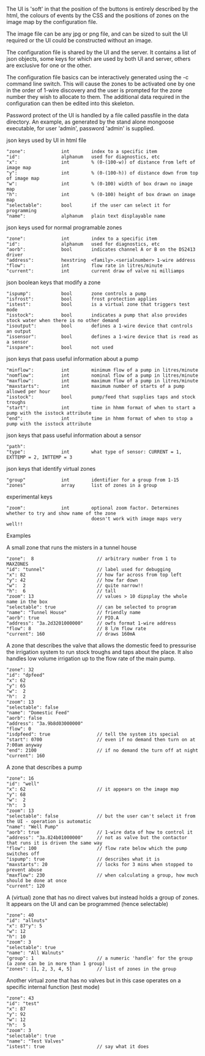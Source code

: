 The UI is 'soft' in that the position of the buttons is entirely described by the html, the
colours of events by the CSS and the positions of zones on the image map by the configuration file.

The image file can be any jpg or png file, and can be sized to suit the UI required or the UI
could be constructed without an image.

The configuration file is shared by the UI and the server. It contains a list of json objects, some
keys for which are used by both UI and server, others are exclusive for one or the other.

The configuration file basics can be interactively generated using the -c command line switch. This
will cause the zones to be activated one by one in the order of 1-wire discovery and the user is
prompted for the zone number they wish to allocate to them. The additional data required in the
configuration can then be edited into this skeleton.

Password protect of the UI is handled by a file called passfile in the data directory. An example,
as generated by the stand alone mongoose executable, for user 'admin', password 'admin' is supplied.

json keys used by UI in html file
```
"zone":             int        index to a specific item
"id":               alphanum   used for diagnostics, etc
"x":                int        % (0-(100-w)) of distance from left of image map
"y":                int        % (0-(100-h)) of distance down from top of image map
"w":                int        % (0-100) width of box drawn no image map
"h":                int        % (0-100) height of box drawn on image map
"selectable":       bool       if the user can select it for programming
"name":             alphanum   plain text displayable name
```

json keys used for normal programable zones
```
"zone":             int        index to a specific item
"id":               alphanum   used for diagnostics, etc
"aorb":             bool       indicates channel A or B on the DS2413 driver
"address":          hexstring  <family>.<serialnumber> 1-wire address
"flow":             int        flow rate in litres/minute
"current":          int        current draw of valve ni milliamps
```

json boolean keys that modify a zone
```
"ispump":           bool       zone controls a pump
"isfrost":          bool       frost protection applies
"istest":           bool       is a virtual zone that triggers test mode
"isstock":          bool       indicates a pump that also provides stock water when there is no other demand
"isoutput":         bool       defines a 1-wire device that controls an output
"issensor":         bool       defines a 1-wire device that is read as a sensor
"isspare":          bool       not used
```

json keys that pass useful information about a pump
```
"minflow":          int        minimum flow of a pump in litres/minute
"nomflow":          int        nominal flow of a pump in litres/minute
"maxflow":          int        maximum flow of a pump in litres/minute
"maxstarts":        int        maximum number of starts of a pump allowed per hour
"isstock":          bool       pump/feed that supplies taps and stock troughs
"start":            int        time in hhmm format of when to start a pump with the isstock attribute
"end":              int        time in hhmm format of when to stop a pump with the isstock attribute
```

json keys that pass useful information about a sensor
```
"path":
"type":             int        what type of sensor: CURRENT = 1, EXTTEMP = 2, INTTEMP = 3

```

json keys that identify virtual zones
```
"group"             int        identifier for a group from 1-15
"zones"             array      list of zones in a group
```

experimental keys
```
"zoom":             int        optional zoom factor. Determines whether to try and show name of the zone
                               doesn't work with image maps very well!!
```


Examples


A small zone that runs the misters in a tunnel house
```
"zone":  8                       // arbitrary number from 1 to MAXZONES
"id": "tunnel"                   // label used for debugging
"x": 82                          // how far across from top left
"y": 42                          // how far down
"w":  2                          // quite narrow!!
"h":  6                          // tall
"zoom": 13                       // values > 10 dipsplay the whole name in the box
"selectable": true               // can be selected to program
"name": "Tunnel House"           // friendly name
"aorb": true                     // PIO.A
"address": "3a.2d3201000000"     // owfs format 1-wire address
"flow": 8                        // 8 l/m flow rate
"current": 160                   // draws 160mA
```

A zone that describes the valve that allows the domestic feed to pressurise the irrigation system to run
stock troughs and taps about the place. It also handles low volume irrigation up to the flow rate of the main pump.
```
"zone": 32
"id": "dpfeed"
"x": 62
"y": 65
"w":  2
"h":  2
"zoom": 13
"selectable": false
"name": "Domestic Feed"
"aorb": false
"address": "3a.9b8d03000000"
"flow": 0
"isdpfeed": true                 // tell the system its special
"start": 0700                    // even if no demand then turn on at 7:00am anyway
"end": 2100                      // if no demand the turn off at night
"current": 160
```

A zone that describes a pump
```
"zone": 16
"id": "well"
"x": 62                          // it appears on the image map 
"y": 68
"w":  2
"h":  3
"zoom": 13
"selectable": false              // but the user can't select it from the UI - operation is automatic
"name": "Well Pump"
"aorb": true                     // 1-wire data of how to control it
"address": "3a.824b01000000"     // not as valve but the contactor that runs it is driven the same way
"flow": 100                      // flow rate below which the pump switches off
"ispump": true                   // describes what it is
"maxstarts": 20                  // locks for 3 mins when stopped to prevent abuse
"maxflow": 230                   // when calculating a group, how much should be done at once
"current": 120
```


A (virtual) zone that has no direct valves but instead holds a group of zones. It appears on the UI and can be programmed
(hence selectable) 
```
"zone": 40
"id": "allnuts"
"x": 87"y": 5
"w": 12
"h": 10
"zoom": 3
"selectable": true
"name": "All Walnuts"
"group": 1                       // a numeric 'handle' for the group (a zone can be in more than 1 group)
"zones": [1, 2, 3, 4, 5]         // list of zones in the group
```

Another virtual zone that has no valves but in this case operates on a specific internal function (test mode)
```
"zone": 43
"id": "test"
"x": 87
"y": 92
"w": 12
"h":  5
"zoom": 3
"selectable": true
"name": "Test Valves"
"istest": true                   // say what it does
```



